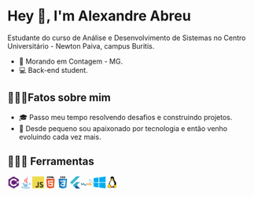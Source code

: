 # Hey 👋, I'm Alexandre Abreu

Estudante do curso de Análise e Desenvolvimento de Sistemas no Centro Universitário - Newton Paiva,  campus Buritis. 


 - 🏡 Morando em Contagem - MG.
 - 💻 Back-end student.

##  🙋🏽‍♂️Fatos sobre mim

 - 🎓 Passo meu tempo resolvendo desafios e construindo projetos.
 - 👦 Desde pequeno sou apaixonado por tecnologia e então venho evoluindo cada vez mais.

## 👨🏻‍🔧 Ferramentas

<a target="_blank" rel="noopener noreferrer" href="https://raw.githubusercontent.com/devicons/devicon/9f4f5cdb393299a81125eb5127929ea7bfe42889/icons/csharp/csharp-plain.svg"><img src="https://raw.githubusercontent.com/devicons/devicon/9f4f5cdb393299a81125eb5127929ea7bfe42889/icons/csharp/csharp-plain.svg" alt="csharp" width="25" height="25" style="max-width:100%;"></a><a target="_blank" rel="noopener noreferrer" href="https://raw.githubusercontent.com/devicons/devicon/master/icons/javascript/javascript-original.svg"><img src="https://raw.githubusercontent.com/devicons/devicon/9f4f5cdb393299a81125eb5127929ea7bfe42889/icons/java/java-original.svg" alt="angular-js" width="25" height="25" style="max-width:100%;"><img src="https://raw.githubusercontent.com/devicons/devicon/master/icons/javascript/javascript-original.svg" alt="javascript" width="25" height="25" style="max-width:100%;"><img src="https://raw.githubusercontent.com/devicons/devicon/9f4f5cdb393299a81125eb5127929ea7bfe42889/icons/html5/html5-original-wordmark.svg" alt="javascript" width="25" height="25" style="max-width:100%;"><img src="https://raw.githubusercontent.com/devicons/devicon/9f4f5cdb393299a81125eb5127929ea7bfe42889/icons/css3/css3-original-wordmark.svg" alt="angular-js" width="25" height="25" style="max-width:100%;"><img src="https://raw.githubusercontent.com/devicons/devicon/9f4f5cdb393299a81125eb5127929ea7bfe42889/icons/flutter/flutter-original.svg" alt="angular-js" width="25" height="25" style="max-width:100%;"><img src="https://raw.githubusercontent.com/devicons/devicon/9f4f5cdb393299a81125eb5127929ea7bfe42889/icons/mysql/mysql-original-wordmark.svg" alt="angular-js" width="25" height="25" style="max-width:100%;"><img src="https://raw.githubusercontent.com/devicons/devicon/9f4f5cdb393299a81125eb5127929ea7bfe42889/icons/windows8/windows8-original.svg" alt="angular-js" width="25" height="25" style="max-width:100%;"><img src="https://raw.githubusercontent.com/devicons/devicon/9f4f5cdb393299a81125eb5127929ea7bfe42889/icons/linux/linux-original.svg" alt="angular-js" width="25" height="25" style="max-width:100%;">
</a>
